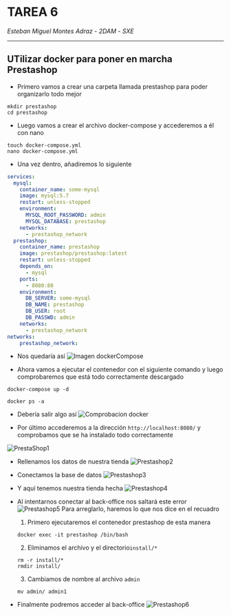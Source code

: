 # TAREA 6
*Esteban Miguel Montes Adraz* - *2DAM* - *SXE*

---
## UTilizar docker para poner en marcha Prestashop

* Primero vamos a crear una carpeta llamada prestashop para poder organizarlo todo mejor
```
mkdir prestashop 
cd prestashop
```
* Luego vamos a crear el archivo docker-compose y accederemos a él con nano
```
touch docker-compose.yml
nano docker-compose.yml
```
* Una vez dentro, añadiremos lo siguiente
```yml
services:
  mysql:
    container_name: some-mysql
    image: mysql:5.7
    restart: unless-stopped
    environment:
      MYSQL_ROOT_PASSWORD: admin
      MYSQL_DATABASE: prestashop
    networks:
      - prestashop_network
  prestashop:
    container_name: prestashop
    image: prestashop/prestashop:latest 
    restart: unless-stopped
    depends_on:
      - mysql
    ports:
      - 8080:80
    environment:
      DB_SERVER: some-mysql
      DB_NAME: prestashop
      DB_USER: root
      DB_PASSWD: admin
    networks:
      - prestashop_network
networks:
    prestashop_network:
```
* Nos quedaría así
![Imagen dockerCompose](img/dockerCompose.png)

* Ahora vamos a ejecutar el contenedor con el siguiente comando y luego comprobaremos que está todo correctamente descargado
```
docker-compose up -d

docker ps -a
```
* Debería salir algo así 
![Comprobacion docker](img/Comprobacion.png)

* Por último accederemos a la dirección ```http://localhost:8080/``` y comprobamos que se ha instalado todo correctamente 

![PrestaShop1](img/Prestashop1.png)

* Rellenamos los datos de nuestra tienda
![Prestashop2](img/Prestashop2.png)

* Conectamos la base de datos
![Prestashop3](img/Prestashop3.png)

* Y aquí tenemos nuestra tienda hecha
![Prestashop4](img/Prestashop4.png)

* Al intentarnos conectar al back-office nos saltará este error
![Prestashop5](img/Prestashop5.png)
Para arreglarlo, haremos lo que nos dice en el recuadro
    1. Primero ejecutaremos el contenedor prestashop de esta manera
    ```
    docker exec -it prestashop /bin/bash
    ```
    2. Eliminamos el archivo y el directorio```install/*```
    ```
    rm -r install/*
    rmdir install/
    ```
    3. Cambiamos de nombre al archivo ```admin``` 
    ```
    mv admin/ admin1
    ```
* Finalmente podremos acceder al back-office
![Prestashop6](img/Prestashop6.png)

